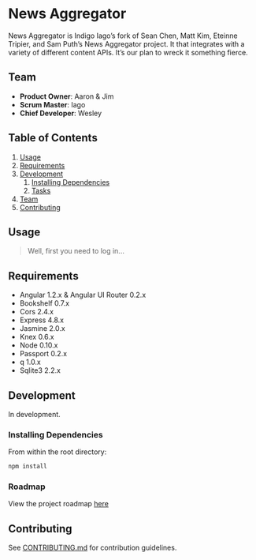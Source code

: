 ﻿# News Aggregator

News Aggregator is Indigo Iago’s fork of Sean Chen, Matt Kim, Eteinne Tripier, and Sam Puth’s News Aggregator project. It that integrates with a variety of different content APIs. It’s our plan to wreck it something fierce.


## Team

  - __Product Owner__: Aaron & Jim
  - __Scrum Master__: Iago
  - __Chief Developer__: Wesley

## Table of Contents

1. [Usage](#Usage)
1. [Requirements](#requirements)
1. [Development](#development)
    1. [Installing Dependencies](#installing-dependencies)
    1. [Tasks](#tasks)
1. [Team](#team)
1. [Contributing](#contributing)

## Usage

> Well, first you need to log in...

## Requirements

- Angular 1.2.x & Angular UI Router 0.2.x
- Bookshelf 0.7.x
- Cors 2.4.x
- Express 4.8.x
- Jasmine 2.0.x
- Knex 0.6.x
- Node 0.10.x
- Passport 0.2.x
- q 1.0.x
- Sqlite3 2.2.x

## Development
In development.


### Installing Dependencies

From within the root directory:

```sh
npm install
```

### Roadmap

View the project roadmap [here](https://github.com/Northern-Moose/newsaggregator/issues)

## Contributing

See [CONTRIBUTING.md](CONTRIBUTING.md) for contribution guidelines.

